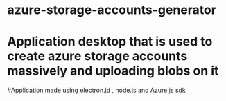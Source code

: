 # azure-storage-accounts-generator

# Application desktop that is used to create azure storage accounts massively and uploading blobs on it   

#Application made using electron.jd , node.js and Azure js sdk 

